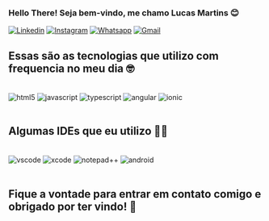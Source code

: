 ### Hello There! Seja bem-vindo, me chamo Lucas Martins 😊

[![Linkedin](https://img.shields.io/badge/LinkedIn-0077B5?style=for-the-badge&logo=linkedin&logoColor=white)](https://www.linkedin.com/in/lucas-martins-254a88106/)
[![Instagram](https://img.shields.io/badge/Instagram-E4405F?style=for-the-badge&logo=instagram&logoColor=white)](https://www.instagram.com/lmartinsoficial/)
[![Whatsapp](https://img.shields.io/badge/WhatsApp-25D366?style=for-the-badge&logo=whatsapp&logoColor=white)](https://wa.me/5547996351843)
[![Gmail](https://img.shields.io/badge/Gmail-D14836?style=for-the-badge&logo=gmail&logoColor=white)](mailto:lucas.martinsoft@gmail.com)


## Essas são as tecnologias que utilizo com frequencia no meu dia 🤓

<div style="display: inlne_block"></br>
<img align="center" alt="html5" src="https://img.shields.io/badge/HTML5-E34F26?style=for-the-badge&logo=html5&logoColor=white" />
<img align="center" alt="javascript" src="https://img.shields.io/badge/JavaScript-323330?style=for-the-badge&logo=javascript&logoColor=F7DF1E" />
<img align="center" alt="typescript" src="https://img.shields.io/badge/TypeScript-007ACC?style=for-the-badge&logo=typescript&logoColor=white" />
<img align="center" alt="angular" src="https://img.shields.io/badge/Angular-DD0031?style=for-the-badge&logo=angular&logoColor=white" />
<img align="center" alt="ionic" src="https://img.shields.io/badge/Ionic-3880FF?style=for-the-badge&logo=ionic&logoColor=white" />
</div>
</br>

## Algumas IDEs que eu utilizo 👩‍💻

<div style="display: inlne_block"></br>
<img align="center" alt="vscode" src="https://img.shields.io/badge/Visual_Studio_Code-0078D4?style=for-the-badge&logo=visual%20studio%20code&logoColor=white" />
<img align="center" alt="xcode" src="https://img.shields.io/badge/Xcode-007ACC?style=for-the-badge&logo=Xcode&logoColor=white" />
<img align="center" alt="notepad++" src="https://img.shields.io/badge/Notepad++-90E59A.svg?style=for-the-badge&logo=notepad%2B%2B&logoColor=black" />
<img align="center" alt="android" src="https://img.shields.io/badge/Android_Studio-3DDC84?style=for-the-badge&logo=android-studio&logoColor=white" />
</div>
</br>


## Fique a vontade para entrar em contato comigo e obrigado por ter vindo! 🖖
